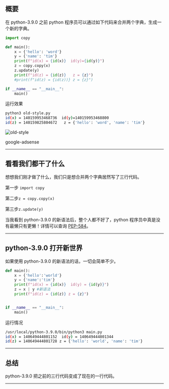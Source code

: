 ## 概要
在 python-3.9.0 之前 python 程序员可以通过如下代码来合并两个字典，生成一个新的字典。
```python
import copy

def main():
    x = {'hello': 'word'}
    y = {'name': 'tim'}
    print(f"id(x) = {id(x)}  id(y)={id(y)}")
    z = copy.copy(x)
    z.update(y)
    print(f"id(z) = {id(z)}   z = {z}")
    #print(f"id(z) = {id(z))} z = {z}") 

if __name__ == "__main__":
    main()
```
运行效果
```bash
python3 old-style.py 
id(x) = 140159953468736  id(y)=140159953468800
id(z) = 140159825804672   z = {'hello': 'word', 'name': 'tim'}
```

![old-style](static/2020-14/old-style.png)

google-adsense

---

## 看看我们都干了什么
想想我们刚才做了什么，我们只是想合并两个字典居然写了三行代码。

第一步 `import copy`

第二步`z = copy.copy(x)` 

第三步`z.update(y)`

当我看到 python-3.9.0 的新语法后，整个人都不好了，python 程序员中真是没有最懒只有更懒！详情可以查询 [PEP-584](https://www.python.org/dev/peps/pep-0584/)。


---

## python-3.9.0 打开新世界
如果使用 python-3.9.0 的新语法的话，一切会简单不少。
```python
def main():
    x = {'hello':'world'}
    y = {'name':'tim'}
    print(f"id(x) = {id(x)}  id(y) = {id(y)}")
    z = x | y #新语法
    print(f"id(z) = {id(z)} z = {z}")


if __name__ == "__main__":
    main()
```
运行情况
```bash
/usr/local/python-3.9.0/bin/python3 main.py                                 
id(x) = 140649444801152  id(y) = 140649444801344
id(z) = 140649444801728 z = {'hello': 'world', 'name': 'tim'}
```

---

## 总结
python-3.9.0 把之前的三行代码变成了现在的一行代码。

---